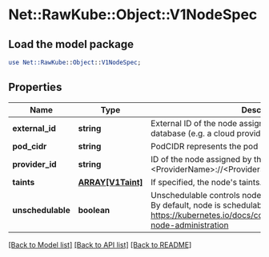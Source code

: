 # Net::RawKube::Object::V1NodeSpec

## Load the model package
```perl
use Net::RawKube::Object::V1NodeSpec;
```

## Properties
Name | Type | Description | Notes
------------ | ------------- | ------------- | -------------
**external_id** | **string** | External ID of the node assigned by some machine database (e.g. a cloud provider). Deprecated. | [optional] 
**pod_cidr** | **string** | PodCIDR represents the pod IP range assigned to the node. | [optional] 
**provider_id** | **string** | ID of the node assigned by the cloud provider in the format: &lt;ProviderName&gt;://&lt;ProviderSpecificNodeID&gt; | [optional] 
**taints** | [**ARRAY[V1Taint]**](V1Taint.md) | If specified, the node&#39;s taints. | [optional] 
**unschedulable** | **boolean** | Unschedulable controls node schedulability of new pods. By default, node is schedulable. More info: https://kubernetes.io/docs/concepts/nodes/node/#manual-node-administration | [optional] 

[[Back to Model list]](../README.md#documentation-for-models) [[Back to API list]](../README.md#documentation-for-api-endpoints) [[Back to README]](../README.md)


